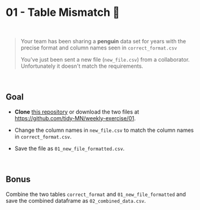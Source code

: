 # 01 - Table Mismatch :penguin:

<br>

> Your team has been sharing a **penguin** data set for years with the precise format and column names seen in `correct_format.csv`
>
> You've just been sent a new file (`new_file.csv`) from a collaborator. Unfortunately it doesn't match the requirements.

<br>

## Goal

- **Clone** [this repository](https://github.com/tidy-MN/weekly-exercise) or download the two files at https://github.com/tidy-MN/weekly-exercise/01. 

- Change the column names in `new_file.csv` to match the column names in `correct_format.csv`. 

- Save the file as `01_new_file_formatted.csv`.

<br>

## Bonus

Combine the two tables `correct_format` and `01_new_file_formatted` and save the combined dataframe as `02_combined_data.csv`.
